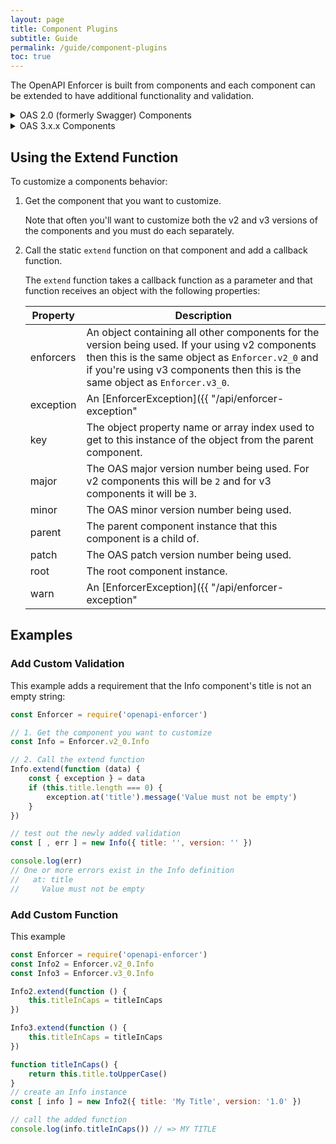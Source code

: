 ```yaml
---
layout: page
title: Component Plugins
subtitle: Guide
permalink: /guide/component-plugins
toc: true
---
```


The OpenAPI Enforcer is built from components and each component can be extended to have additional functionality and validation.
    
<details>
<summary bold>OAS 2.0 (formerly Swagger) Components</summary>
<div>{% include v2_0-components.html %}</div>
</details>

<details><summary bold>OAS 3.x.x Components</summary>
<div>
{% include v3_0-components.html %}
</div>
</details>

## Using the Extend Function

To customize a components behavior:

1. Get the component that you want to customize.

    Note that often you'll want to customize both the v2 and v3 versions of the components and you must do each separately. 

2. Call the static `extend` function on that component and add a callback function.
    
    The `extend` function takes a callback function as a parameter and that function receives an object with the following properties:
    
    | Property | Description |
    | -------- | ----------- |
    | enforcers | An object containing all other components for the version being used. If your using v2 components then this is the same object as `Enforcer.v2_0` and if you're using v3 components then this is the same object as `Enforcer.v3_0`. |
    | exception | An [EnforcerException]({{ "/api/enforcer-exception" | prepend:site.baseurl }}) object for reporting critical errors. |
    | key | The object property name or array index used to get to this instance of the object from the parent component. |
    | major | The OAS major version number being used. For v2 components this will be `2` and for v3 components it will be `3`. |
    | minor | The OAS minor version number being used. |
    | parent | The parent component instance that this component is a child of. |
    | patch | The OAS patch version number being used. |
    | root | The root component instance. |
    | warn | An [EnforcerException]({{ "/api/enforcer-exception" | prepend:site.baseurl }}) object for reporting non critical warnings.
    
## Examples

### Add Custom Validation

This example adds a requirement that the Info component's title is not an empty string:

```js
const Enforcer = require('openapi-enforcer')

// 1. Get the component you want to customize
const Info = Enforcer.v2_0.Info

// 2. Call the extend function
Info.extend(function (data) {
    const { exception } = data
    if (this.title.length === 0) {
        exception.at('title').message('Value must not be empty')
    }
})

// test out the newly added validation
const [ , err ] = new Info({ title: '', version: '' })

console.log(err)
// One or more errors exist in the Info definition
//   at: title
//     Value must not be empty
```

### Add Custom Function

This example 

```js
const Enforcer = require('openapi-enforcer')
const Info2 = Enforcer.v2_0.Info
const Info3 = Enforcer.v3_0.Info

Info2.extend(function () {
    this.titleInCaps = titleInCaps
})

Info3.extend(function () {
    this.titleInCaps = titleInCaps
})

function titleInCaps() {
    return this.title.toUpperCase()
}
// create an Info instance
const [ info ] = new Info2({ title: 'My Title', version: '1.0' })

// call the added function
console.log(info.titleInCaps()) // => MY TITLE
```
